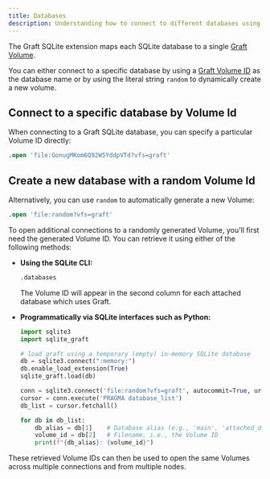 ```yaml
---
title: Databases
description: Understanding how to connect to different databases using Graft
---
```


The Graft SQLite extension maps each SQLite database to a single [Graft Volume](/concepts/volumes).

You can either connect to a specific database by using a [Graft Volume ID](/concepts/volumes) as the database name or by using the literal string `random` to dynamically create a new volume.

## Connect to a specific database by Volume Id

When connecting to a Graft SQLite database, you can specify a particular Volume ID directly:

```sql
.open 'file:GonugMKom6Q92W5YddpVTd?vfs=graft'
```

## Create a new database with a random Volume Id

Alternatively, you can use `random` to automatically generate a new Volume:

```sql
.open 'file:random?vfs=graft'
```

To open additional connections to a randomly generated Volume, you'll first need the generated Volume ID. You can retrieve it using either of the following methods:

- **Using the SQLite CLI:**

  ```sql
  .databases
  ```

  The Volume ID will appear in the second column for each attached database which uses Graft.

- **Programmatically via SQLite interfaces such as Python:**

  ```python
  import sqlite3
  import sqlite_graft

  # load graft using a temporary (empty) in-memory SQLite database
  db = sqlite3.connect(":memory:")
  db.enable_load_extension(True)
  sqlite_graft.load(db)

  conn = sqlite3.connect('file:random?vfs=graft', autocommit=True, uri=True)
  cursor = conn.execute('PRAGMA database_list')
  db_list = cursor.fetchall()

  for db in db_list:
      db_alias = db[1]    # Database alias (e.g., 'main', 'attached_db')
      volume_id = db[2]   # Filename, i.e., the Volume ID
      print(f"{db_alias}: {volume_id}")
  ```

These retrieved Volume IDs can then be used to open the same Volumes across multiple connections and from multiple nodes.
